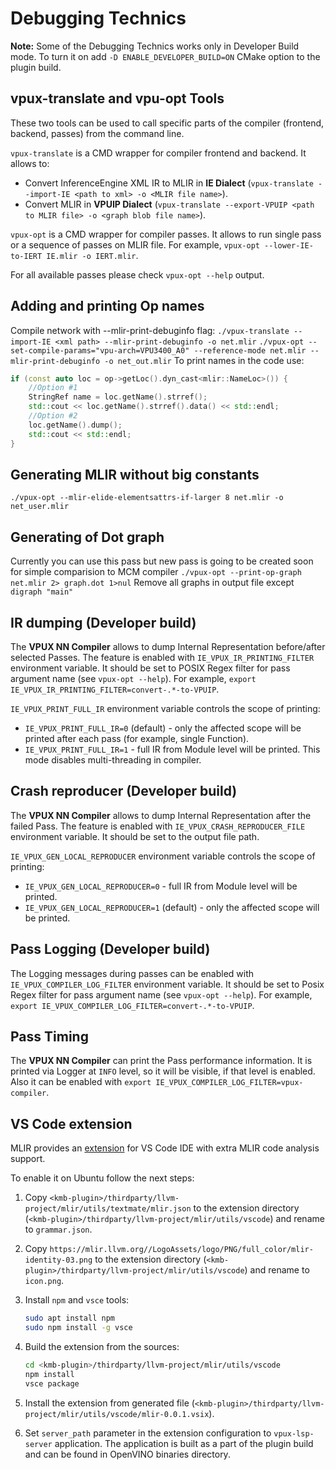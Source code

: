 # Debugging Technics

**Note:** Some of the Debugging Technics works only in Developer Build mode.
To turn it on add `-D ENABLE_DEVELOPER_BUILD=ON` CMake option to the plugin build.

## vpux-translate and vpu-opt Tools

These two tools can be used to call specific parts of the compiler (frontend, backend, passes) from the command line.

`vpux-translate` is a CMD wrapper for compiler frontend and backend.
It allows to:

* Convert InferenceEngine XML IR to MLIR in **IE Dialect** (`vpux-translate --import-IE <path to xml> -o <MLIR file name>`).
* Convert MLIR in **VPUIP Dialect** (`vpux-translate --export-VPUIP <path to MLIR file> -o <graph blob file name>`).

`vpux-opt` is a CMD wrapper for compiler passes.
It allows to run single pass or a sequence of passes on MLIR file.
For example, `vpux-opt --lower-IE-to-IERT IE.mlir -o IERT.mlir`.

For all available passes please check `vpux-opt --help` output.

## Adding and printing Op names

Compile network with --mlir-print-debuginfo flag:
`./vpux-translate --import-IE <xml path> --mlir-print-debuginfo -o net.mlir`
`./vpux-opt --set-compile-params="vpu-arch=VPU3400_A0" --reference-mode net.mlir --mlir-print-debuginfo -o net_out.mlir`
To print names in the code use:
```cpp
if (const auto loc = op->getLoc().dyn_cast<mlir::NameLoc>()) {
    //Option #1
    StringRef name = loc.getName().strref();
    std::cout << loc.getName().strref().data() << std::endl;
    //Option #2
    loc.getName().dump();
    std::cout << std::endl;
}
```

## Generating MLIR without big constants

`./vpux-opt --mlir-elide-elementsattrs-if-larger 8 net.mlir -o net_user.mlir`

## Generating of Dot graph

Currently you can use this pass but new pass is going to be created soon for simple comparision to MCM compiler
`./vpux-opt --print-op-graph net.mlir 2> graph.dot 1>nul`
Remove all graphs in output file except `digraph "main"`

## IR dumping (Developer build)

The **VPUX NN Compiler** allows to dump Internal Representation before/after selected Passes.
The feature is enabled with `IE_VPUX_IR_PRINTING_FILTER` environment variable.
It should be set to POSIX Regex filter for pass argument name (see `vpux-opt --help`).
For example, `export IE_VPUX_IR_PRINTING_FILTER=convert-.*-to-VPUIP`.

`IE_VPUX_PRINT_FULL_IR` environment variable controls the scope of printing:

* `IE_VPUX_PRINT_FULL_IR=0` (default) - only the affected scope will be printed after each pass (for example, single Function).
* `IE_VPUX_PRINT_FULL_IR=1` - full IR from Module level will be printed. This mode disables multi-threading in compiler.

## Crash reproducer (Developer build)

The **VPUX NN Compiler** allows to dump Internal Representation after the failed Pass.
The feature is enabled with `IE_VPUX_CRASH_REPRODUCER_FILE` environment variable.
It should be set to the output file path.

`IE_VPUX_GEN_LOCAL_REPRODUCER` environment variable controls the scope of printing:

* `IE_VPUX_GEN_LOCAL_REPRODUCER=0` - full IR from Module level will be printed.
* `IE_VPUX_GEN_LOCAL_REPRODUCER=1` (default) - only the affected scope will be printed.

## Pass Logging (Developer build)

The Logging messages during passes can be enabled with `IE_VPUX_COMPILER_LOG_FILTER` environment variable.
It should be set to Posix Regex filter for pass argument name (see `vpux-opt --help`).
For example, `export IE_VPUX_COMPILER_LOG_FILTER=convert-.*-to-VPUIP`.

## Pass Timing

The **VPUX NN Compiler** can print the Pass performance information.
It is printed via Logger at `INFO` level, so it will be visible, if that level is enabled.
Also it can be enabled with `export IE_VPUX_COMPILER_LOG_FILTER=vpux-compiler`.

## VS Code extension

MLIR provides an [extension](https://mlir.llvm.org/docs/Tools/MLIRLSP/) for VS Code IDE with extra MLIR code analysis support.

To enable it on Ubuntu follow the next steps:

1. Copy `<kmb-plugin>/thirdparty/llvm-project/mlir/utils/textmate/mlir.json` to the extension directory
   (`<kmb-plugin>/thirdparty/llvm-project/mlir/utils/vscode`) and rename to `grammar.json`.

2. Copy `https://mlir.llvm.org//LogoAssets/logo/PNG/full_color/mlir-identity-03.png` to the extension directory (`<kmb-plugin>/thirdparty/llvm-project/mlir/utils/vscode`) and rename to `icon.png`.

3. Install `npm` and `vsce` tools:

    ```bash
    sudo apt install npm
    sudo npm install -g vsce
    ```

4. Build the extension from the sources:

    ```bash
    cd <kmb-plugin>/thirdparty/llvm-project/mlir/utils/vscode
    npm install
    vsce package
    ```

5. Install the extension from generated file (`<kmb-plugin>/thirdparty/llvm-project/mlir/utils/vscode/mlir-0.0.1.vsix`).

6. Set `server_path` parameter in the extension configuration to `vpux-lsp-server` application.
   The application is built as a part of the plugin build and can be found in OpenVINO binaries directory.
